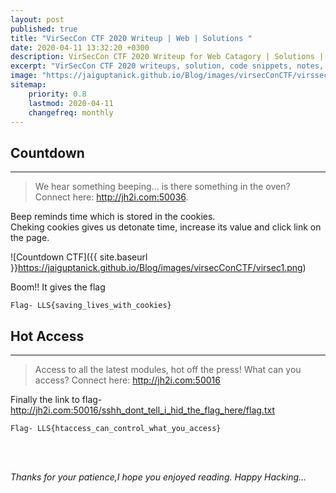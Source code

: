 ```yaml
---
layout: post
published: true
title: "VirSecCon CTF 2020 Writeup | Web | Solutions "
date: 2020-04-11 13:32:20 +0300
description: VirSecCon CTF 2020 Writeup for Web Catagory | Solutions | Countdown, Hot Access.
excerpt: "VirSecCon CTF 2020 writeups, solution, code snippets, notes, scripts for beginners Web.."
image: "https://jaiguptanick.github.io/Blog/images/virsecConCTF/virssecon_logo.png"
sitemap:
    priority: 0.8
    lastmod: 2020-04-11
    changefreq: monthly
---
```


<style>
/* This stylesheet sets the width of all images to 100%: */
img {
  width: 90%;
}
</style>

## Countdown
---
>We hear something beeping... is there something in the oven?
 Connect here: http://jh2i.com:50036.

Beep reminds time which is stored in the cookies. <br /> Cheking cookies gives us detonate time, increase its value and click link on the page.


![Countdown CTF]({{ site.baseurl }}https://jaiguptanick.github.io/Blog/images/virsecConCTF/virsec1.png)


Boom!! It gives the flag

``` Flag- LLS{saving_lives_with_cookies} ```

## Hot Access
---
>Access to all the latest modules, hot off the press! What can you access?
Connect here: http://jh2i.com:50016


Finally the link to flag-http://jh2i.com:50016/sshh_dont_tell_i_hid_the_flag_here/flag.txt 

```Flag- LLS{htaccess_can_control_what_you_access} ```

<!--

## Vigenere Cipher
---
>The vignere cipher is a method of encrypting alphabetic text by using a series of interwoven Caesar ciphers based on the letters of a keyword.I’m not sure what this means, but it left lying around: blorpy
gwox{RgqssihYspOntqpxs}

The given text is Vigenere Cipher and the key is **blorpy**.You can use this online [tool](https://www.dcode.fr/vigenere-cipher).

![vigenere CTF]({{ site.baseurl }}https://jaiguptanick.github.io/Blog/images/2_vugenere_1.png)

```Flag-FLAG{CiphersAreAwesome}```

## Morse Code
---
>..-. .-.. .- --. ... .- -- ..- . .-.. -- --- .-. ... . .. ... -.-. --- --- .-.. -... -.-- - .... . .-- .- -.-- .. .-.. .. -.- . -.-. .... . . ...

This representation is morse code. Use this online [tool](https://gchq.github.io/CyberChef/) to decode.

![img]({{ site.baseurl }}https://jaiguptanick.github.io/Blog/images/3_morse_code.png)


## HyperStream Test #2
---
>I love the smell of bacon in the morning! ABAAAABABAABBABBAABBAABAAAAAABAAAAAAAABAABBABABBAAAAABBABBABABBAABAABABABBAABBABBAABB

The above text is encoded as **Bacon Cipher** which can be decoded by this online [Tool](https://gchq.github.io/CyberChef/)

![img]({{ site.baseurl }}https://jaiguptanick.github.io/Blog/images/4_HYPER_1.png)

```Flag-ILOUEBACONDONTYOU``` 
-->

<br>
<br>

<i>Thanks for your patience,I hope you enjoyed reading. Happy Hacking... </i>
